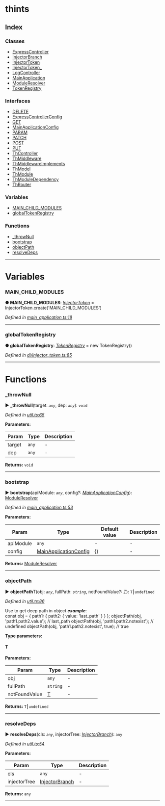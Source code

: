 


#  thints

## Index

### Classes

* [ExpressController](classes/expresscontroller.md)
* [InjectorBranch](classes/injectorbranch.md)
* [InjectorToken](classes/injectortoken.md)
* [InjectorToken_](classes/injectortoken_.md)
* [LogController](classes/logcontroller.md)
* [MainApplication](classes/mainapplication.md)
* [ModuleResolver](classes/moduleresolver.md)
* [TokenRegistry](classes/tokenregistry.md)


### Interfaces

* [DELETE](interfaces/delete.md)
* [ExpressControllerConfig](interfaces/expresscontrollerconfig.md)
* [GET](interfaces/get.md)
* [MainApplicationConfig](interfaces/mainapplicationconfig.md)
* [PARAM](interfaces/param.md)
* [PATCH](interfaces/patch.md)
* [POST](interfaces/post.md)
* [PUT](interfaces/put.md)
* [ThController](interfaces/thcontroller.md)
* [ThMiddleware](interfaces/thmiddleware.md)
* [ThMiddlewareImplements](interfaces/thmiddlewareimplements.md)
* [ThModel](interfaces/thmodel.md)
* [ThModule](interfaces/thmodule.md)
* [ThModuleDependency](interfaces/thmoduledependency.md)
* [ThRouter](interfaces/throuter.md)


### Variables

* [MAIN_CHILD_MODULES](#main_child_modules)
* [globalTokenRegistry](#globaltokenregistry)


### Functions

* [_throwNull](#_thrownull)
* [bootstrap](#bootstrap)
* [objectPath](#objectpath)
* [resolveDeps](#resolvedeps)



---
# Variables
<a id="main_child_modules"></a>

###  MAIN_CHILD_MODULES

**●  MAIN_CHILD_MODULES**:  *[InjectorToken](classes/injectortoken.md)*  =  InjectorToken.create('MAIN_CHILD_MODULES')

*Defined in [main_application.ts:18](https://github.com/digitalinfluencers/ThinTS/blob/ecc6851/src/main_application.ts#L18)*





___

<a id="globaltokenregistry"></a>

###  globalTokenRegistry

**●  globalTokenRegistry**:  *[TokenRegistry](classes/tokenregistry.md)*  =  new TokenRegistry()

*Defined in [di/injector_token.ts:85](https://github.com/digitalinfluencers/ThinTS/blob/ecc6851/src/di/injector_token.ts#L85)*





___


# Functions
<a id="_thrownull"></a>

###  _throwNull

► **_throwNull**(target: *`any`*, dep: *`any`*): `void`




*Defined in [util.ts:65](https://github.com/digitalinfluencers/ThinTS/blob/ecc6851/src/util.ts#L65)*



**Parameters:**

| Param | Type | Description |
| ------ | ------ | ------ |
| target | `any`   |  - |
| dep | `any`   |  - |





**Returns:** `void`





___

<a id="bootstrap"></a>

###  bootstrap

► **bootstrap**(apiModule: *`any`*, config?: *[MainApplicationConfig](interfaces/mainapplicationconfig.md)*): [ModuleResolver](classes/moduleresolver.md)




*Defined in [main_application.ts:53](https://github.com/digitalinfluencers/ThinTS/blob/ecc6851/src/main_application.ts#L53)*



**Parameters:**

| Param | Type | Default value | Description |
| ------ | ------ | ------ | ------ |
| apiModule | `any`  | - |   - |
| config | [MainApplicationConfig](interfaces/mainapplicationconfig.md)  |  {} |   - |





**Returns:** [ModuleResolver](classes/moduleresolver.md)





___

<a id="objectpath"></a>

###  objectPath

► **objectPath**T(obj: *`any`*, fullPath: *`string`*, notFoundValue?: *[T]()*): `T`⎮`undefined`




*Defined in [util.ts:86](https://github.com/digitalinfluencers/ThinTS/blob/ecc6851/src/util.ts#L86)*



Use to get deep path in object
*__example__*:     
        const obj = { path1: { path2: { value: 'last_path' } } };
        objectPath(obj, 'path1.path2.value'); // last_path
        objectPath(obj, 'path1.path2.notexist'); // undefined
        objectPath(obj, 'path1.path2.notexist', true); // true



**Type parameters:**

#### T 
**Parameters:**

| Param | Type | Description |
| ------ | ------ | ------ |
| obj | `any`   |  - |
| fullPath | `string`   |  - |
| notFoundValue | [T]()   |  - |





**Returns:** `T`⎮`undefined`







___

<a id="resolvedeps"></a>

###  resolveDeps

► **resolveDeps**(cls: *`any`*, injectorTree: *[InjectorBranch](classes/injectorbranch.md)*): `any`




*Defined in [util.ts:54](https://github.com/digitalinfluencers/ThinTS/blob/ecc6851/src/util.ts#L54)*



**Parameters:**

| Param | Type | Description |
| ------ | ------ | ------ |
| cls | `any`   |  - |
| injectorTree | [InjectorBranch](classes/injectorbranch.md)   |  - |





**Returns:** `any`





___


